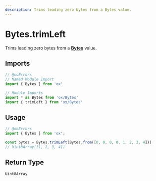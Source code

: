 ```yaml
---
description: Trims leading zero bytes from a Bytes value.
---
```


# Bytes.trimLeft

Trims leading zero bytes from a **[Bytes](/api/bytes)** value.

## Imports

```ts twoslash
// @noErrors
// Named Module Import 
import { Bytes } from 'ox'

// Module Imports
import * as Bytes from 'ox/Bytes'
import { trimLeft } from 'ox/Bytes'
```

## Usage

```ts twoslash
// @noErrors
import { Bytes } from 'ox';

const bytes = Bytes.trimLeft(Bytes.from([0, 0, 0, 0, 1, 2, 3, 4]))
// Uint8Array([1, 2, 3, 4])
```

## Return Type

`Uint8Array`
